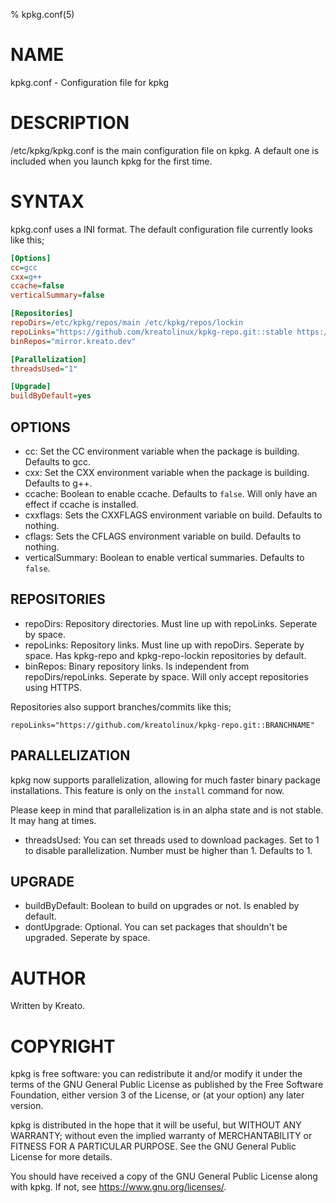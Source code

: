 % kpkg.conf(5)

# NAME
kpkg.conf - Configuration file for kpkg

# DESCRIPTION
/etc/kpkg/kpkg.conf is the main configuration file on kpkg. A default one is included when you launch kpkg for the first time.

# SYNTAX
kpkg.conf uses a INI format.
The default configuration file currently looks like this;

```ini
[Options]
cc=gcc
cxx=g++
ccache=false
verticalSummary=false

[Repositories]
repoDirs=/etc/kpkg/repos/main /etc/kpkg/repos/lockin
repoLinks="https://github.com/kreatolinux/kpkg-repo.git::stable https://github.com/kreatolinux/kpkg-repo-lockin.git::stable"
binRepos="mirror.kreato.dev"

[Parallelization]
threadsUsed="1"

[Upgrade]
buildByDefault=yes
```

## OPTIONS
* cc: Set the CC environment variable when the package is building. Defaults to gcc.
* cxx: Set the CXX environment variable when the package is building. Defaults to g++.
* ccache: Boolean to enable ccache. Defaults to `false`. Will only have an effect if ccache is installed.
* cxxflags: Sets the CXXFLAGS environment variable on build. Defaults to nothing.
* cflags: Sets the CFLAGS environment variable on build. Defaults to nothing.
* verticalSummary: Boolean to enable vertical summaries. Defaults to `false`.

## REPOSITORIES
* repoDirs: Repository directories. Must line up with repoLinks. Seperate by space.
* repoLinks: Repository links. Must line up with repoDirs. Seperate by space. Has kpkg-repo and kpkg-repo-lockin repositories by default.
* binRepos: Binary repository links. Is independent from repoDirs/repoLinks. Seperate by space. Will only accept repositories using HTTPS.

Repositories also support branches/commits like this;

`repoLinks="https://github.com/kreatolinux/kpkg-repo.git::BRANCHNAME"`

## PARALLELIZATION
kpkg now supports parallelization, allowing for much faster binary package installations. This feature is only on the `install` command for now.

Please keep in mind that parallelization is in an alpha state and is not stable. It may hang at times.

* threadsUsed: You can set threads used to download packages. Set to 1 to disable parallelization. Number must be higher than 1. Defaults to 1.

## UPGRADE
* buildByDefault: Boolean to build on upgrades or not. Is enabled by default.
* dontUpgrade: Optional. You can set packages that shouldn't be upgraded. Seperate by space.

# AUTHOR
Written by Kreato.

# COPYRIGHT
kpkg is free software: you can redistribute it and/or modify
it under the terms of the GNU General Public License as published by
the Free Software Foundation, either version 3 of the License, or
(at your option) any later version.

kpkg is distributed in the hope that it will be useful,
but WITHOUT ANY WARRANTY; without even the implied warranty of
MERCHANTABILITY or FITNESS FOR A PARTICULAR PURPOSE.  See the
GNU General Public License for more details.

You should have received a copy of the GNU General Public License
along with kpkg.  If not, see <https://www.gnu.org/licenses/>.

